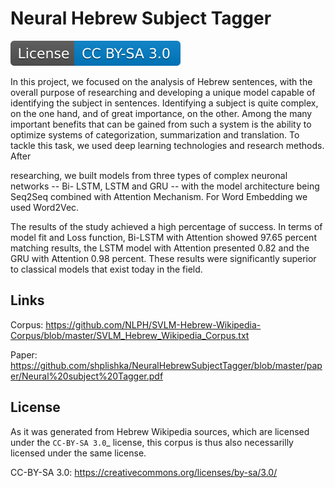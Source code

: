

Neural Hebrew Subject Tagger
=================================

[![Multiple Top-Level VIs Demo Link](https://github.com/shplishka/NeuralHebrewSubjectTagger/blob/master/licence.svg)][licence]

[licence]: https://github.com/NLPH/SVLM-Hebrew-Wikipedia-Corpus/blob/master/LICENSE/

In this project, we focused on the analysis of Hebrew sentences, with the overall purpose
of researching and developing a unique model capable of identifying the subject in
sentences. Identifying a subject is quite complex, on the one hand, and of great
importance, on the other. Among the many important benefits that can be gained from
such a system is the ability to optimize systems of categorization, summarization and
translation.
To tackle this task, we used deep learning technologies and research methods. After

researching, we built models from three types of complex neuronal networks -- Bi-
LSTM, LSTM and GRU -- with the model architecture being Seq2Seq combined with Attention Mechanism. For Word Embedding we used Word2Vec.

The results of the study achieved a high percentage of success. In terms of model fit and
Loss function, Bi-LSTM with Attention showed 97.65 percent matching results, the
LSTM model with Attention presented 0.82 and the GRU with Attention 0.98 percent.
These results were significantly superior to classical models that exist today in the field.

Links
-----

Corpus:
https://github.com/NLPH/SVLM-Hebrew-Wikipedia-Corpus/blob/master/SVLM_Hebrew_Wikipedia_Corpus.txt

Paper:
https://github.com/shplishka/NeuralHebrewSubjectTagger/blob/master/paper/Neural%20subject%20Tagger.pdf


License
-------

As it was generated from Hebrew Wikipedia sources, which are licensed under the `CC-BY-SA 3.0`_  license, this corpus is thus also necessarilly licensed under the same license.

CC-BY-SA 3.0: https://creativecommons.org/licenses/by-sa/3.0/
